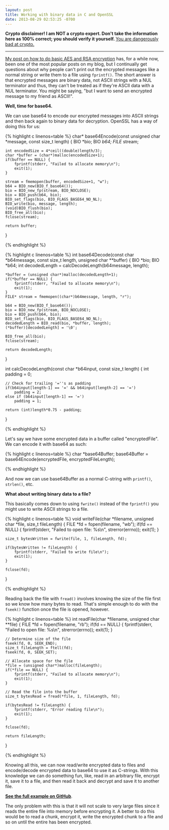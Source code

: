 ```yaml
---
layout: post
title: Working with binary data in C and OpenSSL
date: 2013-08-29 02:53:25 -0700
---
```


<strong>Crypto disclaimer! I am NOT a crypto expert. Don't take the information here as 100% correct; you should verify it yourself. </strong><a href="http://happybearsoftware.com/you-are-dangerously-bad-at-cryptography.html">You are dangerously bad at crypto.</a>

<hr />

<a title="OpenSSL, RSA, AES and C++" href="http://shanetully.com/2012/06/openssl-rsa-aes-and-c/">My post on how to do basic AES and RSA encryption</a> has, for a while now, been one of the most popular posts on my blog, but I continually get questions about why people can't print out the encrypted messages like a normal string or write them to a file using <code>fprintf()</code>. The short answer is that encrypted messages are binary data, not ASCII strings with a NUL terminator and thus, they can't be treated as if they're ASCII data with a NUL terminator. You might be saying, "but I want to send an encrypted message to my friend as ASCII!".

<strong>Well, time for base64.</strong>

<strong></strong>We can use base64 to encode our encrypted messages into ASCII strings and then back again to binary data for decryption. OpenSSL has a way of doing this for us:

{% highlight c linenos=table %}
char* base64Encode(const unsigned char *message, const size_t length) {
    BIO *bio;
    BIO *b64;
    FILE* stream;

    int encodedSize = 4*ceil((double)length/3);
    char *buffer = (char*)malloc(encodedSize+1);
    if(buffer == NULL) {
        fprintf(stderr, "Failed to allocate memory\n");
        exit(1);
    }

    stream = fmemopen(buffer, encodedSize+1, "w");
    b64 = BIO_new(BIO_f_base64());
    bio = BIO_new_fp(stream, BIO_NOCLOSE);
    bio = BIO_push(b64, bio);
    BIO_set_flags(bio, BIO_FLAGS_BASE64_NO_NL);
    BIO_write(bio, message, length);
    (void)BIO_flush(bio);
    BIO_free_all(bio);
    fclose(stream);

    return buffer;
}

{% endhighlight %}


<!--more-->

{% highlight c linenos=table %}
int base64Decode(const char *b64message, const size_t length, unsigned char **buffer) {
    BIO *bio;
    BIO *b64;
    int decodedLength = calcDecodeLength(b64message, length);

    *buffer = (unsigned char*)malloc(decodedLength+1);
    if(*buffer == NULL) {
        fprintf(stderr, "Failed to allocate memory\n");
        exit(1);
    }
    FILE* stream = fmemopen((char*)b64message, length, "r");

    b64 = BIO_new(BIO_f_base64());
    bio = BIO_new_fp(stream, BIO_NOCLOSE);
    bio = BIO_push(b64, bio);
    BIO_set_flags(bio, BIO_FLAGS_BASE64_NO_NL);
    decodedLength = BIO_read(bio, *buffer, length);
    (*buffer)[decodedLength] = '\0';

    BIO_free_all(bio);
    fclose(stream);

    return decodedLength;
}

int calcDecodeLength(const char *b64input, const size_t length) {
    int padding = 0;

    // Check for trailing '=''s as padding
    if(b64input[length-1] == '=' && b64input[length-2] == '=')
        padding = 2;
    else if (b64input[length-1] == '=')
        padding = 1;

    return (int)length*0.75 - padding;
}

{% endhighlight %}

Let's say we have some encrypted data in a buffer called "encryptedFile". We can encode it with base64 as such:

{% highlight c linenos=table %}
char *base64Buffer;
base64Buffer = base64Encode(encryptedFile, encryptedFileLength);

{% endhighlight %}

And now we can use base64Buffer as a normal C-string with <code>printf()</code>, <code>strlen()</code>, etc.

<strong>What about writing binary data to a file?</strong>

This basically comes down to using <code>fwrite()</code> instead of the <code>fprintf()</code> you might use to write ASCII strings to a file.

{% highlight c linenos=table %}
void writeFile(char *filename, unsigned char *file, size_t fileLength) {
    FILE *fd = fopen(filename, "wb");
    if(fd == NULL) {
        fprintf(stderr, "Failed to open file: %s\n", strerror(errno));
        exit(1);
    }

    size_t bytesWritten = fwrite(file, 1, fileLength, fd);

    if(bytesWritten != fileLength) {
        fprintf(stderr, "Failed to write file\n");
        exit(1);
    }

    fclose(fd);
}

{% endhighlight %}

Reading back the file with <code>fread()</code> involves knowing the size of the file first so we know how many bytes to read. That's simple enough to do with the <code>fseek()</code> function once the file is opened, however.

{% highlight c linenos=table %}
int readFile(char *filename, unsigned char **file) {
    FILE *fd = fopen(filename, "rb");
    if(fd == NULL) {
        fprintf(stderr, "Failed to open file: %s\n", strerror(errno));
        exit(1);
    }

    // Determine size of the file
    fseek(fd, 0, SEEK_END);
    size_t fileLength = ftell(fd);
    fseek(fd, 0, SEEK_SET);

    // Allocate space for the file
    *file = (unsigned char*)malloc(fileLength);
    if(*file == NULL) {
        fprintf(stderr, "Failed to allocate memory\n");
        exit(1);
    }

    // Read the file into the buffer
    size_t bytesRead = fread(*file, 1, fileLength, fd);

    if(bytesRead != fileLength) {
        fprintf(stderr, "Error reading file\n");
        exit(1);
    }

    fclose(fd);

    return fileLength;
}

{% endhighlight %}

Knowing all this, we can now read/write encrypted data to files and encode/decode encrypted data to base64 to use it as C-strings. With this knowledge we can do something fun, like, read in an arbitrary file, encrypt it, save it to a file, and then read it back and decrypt and save it to another file.

<strong><a href="https://github.com/shanet/Crypto-Example/blob/master/crypto-file-example.cpp">See the full example on GitHub</a></strong>.

The only problem with this is that it will not scale to very large files since it reads the entire file into memory before encrypting it. A better to do this would be to read a chunk, encrypt it, write the encrypted chunk to a file and so on until the entire has been encrypted.
